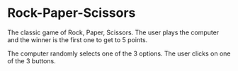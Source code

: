 # Rock-Paper-Scissors

The classic game of Rock, Paper, Scissors.
The user plays the computer and the winner is the first one to get to 5 points.

The computer randomly selects one of the 3 options. 
The user clicks on one of the 3 buttons. 
